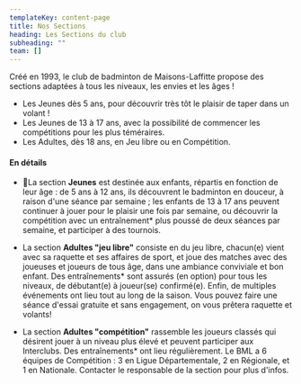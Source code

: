 ```yaml
---
templateKey: content-page
title: Nos Sections
heading: Les Sections du club
subheading: ""
team: []
---
```

Créé en 1993, le club de badminton de Maisons-Laffitte propose des sections adaptées à tous les niveaux, les envies et les âges !

* Les Jeunes dès 5 ans, pour découvrir très tôt le plaisir de taper dans un volant !
* Les Jeunes de 13 à 17 ans, avec la possibilité de commencer les compétitions pour les plus téméraires.
* Les Adultes, dès 18 ans, en Jeu libre ou en Compétition.



#### En détails

* La section **Jeunes** est destinée aux enfants, répartis en fonction de leur âge : de 5 ans à 12 ans, ils découvrent le badminton en douceur, à raison d'une séance par semaine ; les enfants de 13 à 17 ans peuvent continuer à jouer pour le plaisir une fois par semaine, ou découvrir la compétition avec un entraînement* plus poussé de deux séances par semaine, et participer à des tournois.



* La section **Adultes "jeu libre"** consiste en du jeu libre, chacun(e) vient avec sa raquette et ses affaires de sport, et joue des matches avec des joueuses et joueurs de tous âge, dans une ambiance conviviale et bon enfant. Des entraînements* sont assurés (en option) pour tous les niveaux, de débutant(e) à joueur(se) confirmé(e). Enfin, de multiples événements ont lieu tout au long de la saison. Vous pouvez faire une séance d'essai gratuite et sans engagement, on vous prêtera raquette et volants!



* La section **Adultes "compétition"** rassemble les joueurs classés qui désirent jouer à un niveau plus élevé et peuvent participer aux Interclubs. Des entraînements* ont lieu régulièrement. Le BML a 6 équipes de Compétition : 3 en Ligue Départementale, 2 en Régionale, et 1 en Nationale. Contacter le responsable de la section pour plus d'infos.